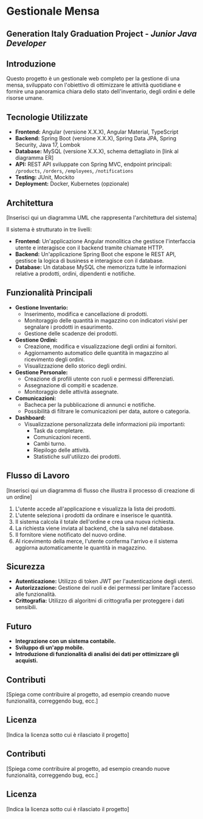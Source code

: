 # Gestionale Mensa
## Generation Italy Graduation Project - <i>Junior Java Developer</i>

## Introduzione
Questo progetto è un gestionale web completo per la gestione di una mensa, sviluppato con l'obiettivo di ottimizzare le attività quotidiane e fornire una panoramica chiara dello stato dell'inventario, degli ordini e delle risorse umane.

## Tecnologie Utilizzate
* **Frontend:** Angular (versione X.X.X), Angular Material, TypeScript
* **Backend:** Spring Boot (versione X.X.X), Spring Data JPA, Spring Security, Java 17, Lombok
* **Database:** MySQL (versione X.X.X), schema dettagliato in [link al diagramma ER]
* **API:** REST API sviluppate con Spring MVC, endpoint principali: `/products`, `/orders`, `/employees`, `/notifications`
* **Testing:** JUnit, Mockito
* **Deployment:** Docker, Kubernetes (opzionale)

## Architettura
[Inserisci qui un diagramma UML che rappresenta l'architettura del sistema]

Il sistema è strutturato in tre livelli:

* **Frontend:** Un'applicazione Angular monolitica che gestisce l'interfaccia utente e interagisce con il backend tramite chiamate HTTP.
* **Backend:** Un'applicazione Spring Boot che espone le REST API, gestisce la logica di business e interagisce con il database.
* **Database:** Un database MySQL che memorizza tutte le informazioni relative a prodotti, ordini, dipendenti e notifiche.

## Funzionalità Principali
* **Gestione Inventario:**
    * Inserimento, modifica e cancellazione di prodotti.
    * Monitoraggio delle quantità in magazzino con indicatori visivi per segnalare i prodotti in esaurimento.
    * Gestione delle scadenze dei prodotti.
* **Gestione Ordini:**
    * Creazione, modifica e visualizzazione degli ordini ai fornitori.
    * Aggiornamento automatico delle quantità in magazzino al ricevimento degli ordini.
    * Visualizzazione dello storico degli ordini.
* **Gestione Personale:**
    * Creazione di profili utente con ruoli e permessi differenziati.
    * Assegnazione di compiti e scadenze.
    * Monitoraggio delle attività assegnate.
* **Comunicazioni:**
    * Bacheca per la pubblicazione di annunci e notifiche.
    * Possibilità di filtrare le comunicazioni per data, autore o categoria.
* **Dashboard:**
    * Visualizzazione personalizzata delle informazioni più importanti:
        * Task da completare.
        * Comunicazioni recenti.
        * Cambi turno.
        * Riepilogo delle attività.
        * Statistiche sull'utilizzo dei prodotti.

## Flusso di Lavoro
[Inserisci qui un diagramma di flusso che illustra il processo di creazione di un ordine]

1. L'utente accede all'applicazione e visualizza la lista dei prodotti.
2. L'utente seleziona i prodotti da ordinare e inserisce le quantità.
3. Il sistema calcola il totale dell'ordine e crea una nuova richiesta.
4. La richiesta viene inviata al backend, che la salva nel database.
5. Il fornitore viene notificato del nuovo ordine.
6. Al ricevimento della merce, l'utente conferma l'arrivo e il sistema aggiorna automaticamente le quantità in magazzino.

## Sicurezza
* **Autenticazione:** Utilizzo di token JWT per l'autenticazione degli utenti.
* **Autorizzazione:** Gestione dei ruoli e dei permessi per limitare l'accesso alle funzionalità.
* **Crittografia:** Utilizzo di algoritmi di crittografia per proteggere i dati sensibili.

## Futuro
* **Integrazione con un sistema contabile.**
* **Sviluppo di un'app mobile.**
* **Introduzione di funzionalità di analisi dei dati per ottimizzare gli acquisti.**

## Contributi
[Spiega come contribuire al progetto, ad esempio creando nuove funzionalità, correggendo bug, ecc.]

## Licenza
[Indica la licenza sotto cui è rilasciato il progetto]

## Contributi
[Spiega come contribuire al progetto, ad esempio creando nuove funzionalità, correggendo bug, ecc.]

## Licenza
[Indica la licenza sotto cui è rilasciato il progetto]
